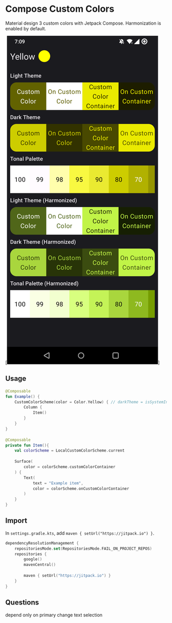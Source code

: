 # Compose Custom Colors

Material design 3 custom colors with Jetpack Compose. Harmonization is enabled by default.

[![alt text](Screenshot.png)]

## Usage
```kotlin
@Composable
fun Example() {
    CustomColorScheme(color = Color.Yellow) { // darkTheme = isSystemInDarkTheme(), harmonize = true
        Column {
            Item()
        }
    }
}

@Composable
private fun Item(){
    val colorScheme = LocalCustomColorScheme.current

    Surface(
        color = colorScheme.customColorContainer
    ) {
        Text(
            text = "Example item",
            color = colorScheme.onCustomColorContainer
        )
    }
}
```


## Import
In `settings.gradle.kts`, add `maven { setUrl("https://jitpack.io") }`.

```kotlin
dependencyResolutionManagement {
    repositoriesMode.set(RepositoriesMode.FAIL_ON_PROJECT_REPOS)
    repositories {
        google()
        mavenCentral()
        
        maven { setUrl("https://jitpack.io") }
    }
}
```

## Questions
depend only on primary
change text selection 